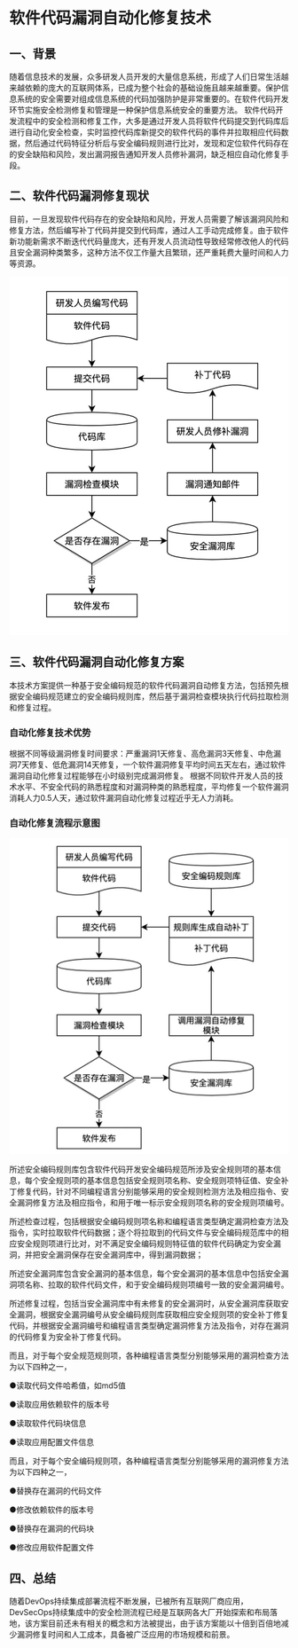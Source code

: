 # 软件代码漏洞自动化修复技术

## 一、背景 

随着信息技术的发展，众多研发人员开发的大量信息系统，形成了人们日常生活越来越依赖的庞大的互联网体系，已成为整个社会的基础设施且越来越重要。保护信息系统的安全需要对组成信息系统的代码加强防护是非常重要的。在软件代码开发环节实施安全检测修复和管理是一种保护信息系统安全的重要方法。 软件代码开发流程中的安全检测和修复工作，大多是通过开发人员将软件代码提交到代码库后进行自动化安全检查，实时监控代码库新提交的软件代码的事件并拉取相应代码数据，然后通过代码特征分析后与安全编码规则进行比对，发现和定位软件代码存在的安全缺陷和风险，发出漏洞报告通知开发人员修补漏洞，缺乏相应自动化修复手段。

## 二、软件代码漏洞修复现状 

目前，一旦发现软件代码存在的安全缺陷和风险，开发人员需要了解该漏洞风险和修复方法，然后编写补丁代码并提交到代码库，通过人工手动完成修复。由于软件新功能新需求不断迭代代码量庞大，还有开发人员流动性导致经常修改他人的代码且安全漏洞种类繁多，这种方法不仅工作量大且繁琐，还严重耗费大量时间和人力等资源。

![](software-code-vulnerability-automated-repair-technology/1658147160657-8795b0ff-b44a-4a08-aae8-c3060b495644.webp)


## 三、软件代码漏洞自动化修复方案 

本技术方案提供一种基于安全编码规范的软件代码漏洞自动修复方法，包括预先根据安全编码规范建立的安全编码规则库，然后基于漏洞检查模块执行代码拉取检测和修复过程。

###  自动化修复技术优势 

根据不同等级漏洞修复时间要求：严重漏洞1天修复、高危漏洞3天修复、中危漏洞7天修复、低危漏洞14天修复，一个软件漏洞修复平均时间五天左右，通过软件漏洞自动化修复过程能够在小时级别完成漏洞修复。 根据不同软件开发人员的技术水平、不安全代码的熟悉程度和对漏洞种类的熟悉程度，平均修复一个软件漏洞消耗人力0.5人天，通过软件漏洞自动化修复过程近乎无人力消耗。

### 自动化修复流程示意图 

![](software-code-vulnerability-automated-repair-technology/1658147168311-b00fd60f-2905-4e70-99e2-cb2ddda267f5.webp)

所述安全编码规则库包含软件代码开发安全编码规范所涉及安全规则项的基本信息，每个安全规则项的基本信息包括安全规则项名称、安全规则项特征值、安全补丁修复代码，针对不同编程语言分别能够采用的安全规则检测方法及相应指令、安全漏洞修复方法及相应指令，和用于唯一标示安全规则项名称的安全规则项编号。

所述检查过程，包括根据安全编码规则项名称和编程语言类型确定漏洞检查方法及指令，实时拉取软件代码数据；逐个将拉取到的代码文件与安全编码规范库中的相应安全规则项进行比对，对不满足安全编码规则特征值的软件代码确定为安全漏洞，并把安全漏洞保存在安全漏洞库中，得到漏洞数据；

所述安全漏洞库包含安全漏洞的基本信息，每个安全漏洞的基本信息中包括安全漏洞项名称、拉取的软件代码文件，和于安全编码规则项编号一致的安全漏洞编号。

所述修复过程，包括当安全漏洞库中有未修复的安全漏洞时，从安全漏洞库获取安全漏洞，根据安全漏洞编号从安全编码规则库获取相应安全规则项的安全补丁修复代码，并根据安全漏洞编号和编程语言类型确定漏洞修复方法及指令，对存在漏洞的代码修复为安全补丁修复代码。

而且，对于每个安全规范规则项，各种编程语言类型分别能够采用的漏洞检查方法为以下四种之一，

●读取代码文件哈希值，如md5值

●读取应用依赖软件的版本号

●读取软件代码块信息

●读取应用配置文件信息

而且，对于每个安全编码规则项，各种编程语言类型分别能够采用的漏洞修复方法为以下四种之一，

●替换存在漏洞的代码文件

●修改依赖软件的版本号

●替换存在漏洞的代码块

●修改应用软件配置文件

## 四、总结 

随着DevOps持续集成部署流程不断发展，已被所有互联网厂商应用，DevSecOps持续集成中的安全检测流程已经是互联网各大厂开始探索和布局落地，该方案目前还未有相关的概念和方法被提出，由于该方案能以十倍到百倍地减少漏洞修复时间和人工成本，具备被广泛应用的市场规模和前景。